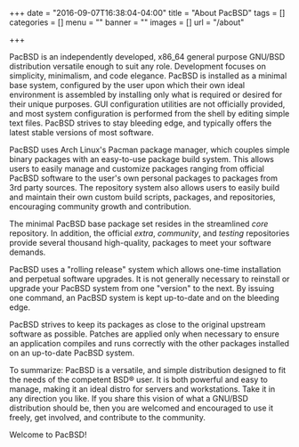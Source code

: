 +++
date = "2016-09-07T16:38:04-04:00"
title = "About PacBSD"
tags = []
categories = []
menu = ""
banner = ""
images = []
url = "/about"

+++

PacBSD is an independently developed, x86_64 general purpose GNU/BSD
distribution versatile enough to suit any role. Development focuses on
simplicity, minimalism, and code elegance. PacBSD is installed as a minimal
base system, configured by the user upon which their own ideal environment is
assembled by installing only what is required or desired for their unique
purposes. GUI configuration utilities are not officially provided, and most
system configuration is performed from the shell by editing simple text files.
PacBSD strives to stay bleeding edge, and typically offers the latest stable
versions of most software.

PacBSD uses Arch Linux's Pacman package manager, which couples simple binary
packages with an easy-to-use package build system. This allows users to easily
manage and customize packages ranging from official PacBSD software to the
user's own personal packages to packages from 3rd party sources. The repository
system also allows users to easily build and maintain their own custom build
scripts, packages, and repositories, encouraging community growth and
contribution.

The minimal PacBSD base package set resides in the streamlined _core_
repository. In addition, the official _extra_, _community_, and _testing_
repositories provide several thousand high-quality, packages to meet your
software demands.

PacBSD uses a "rolling release" system which allows one-time installation and
perpetual software upgrades. It is not generally necessary to reinstall or
upgrade your PacBSD system from one "version" to the next. By issuing one
command, an PacBSD system is kept up-to-date and on the bleeding edge.

PacBSD strives to keep its packages as close to the original upstream software as
possible. Patches are applied only when necessary to ensure an application
compiles and runs correctly with the other packages installed on an up-to-date
PacBSD system.

To summarize: PacBSD is a versatile, and simple distribution designed to fit
the needs of the competent BSD® user. It is both powerful and easy to manage,
making it an ideal distro for servers and workstations. Take it in any direction
you like. If you share this vision of what a GNU/BSD distribution should be,
then you are welcomed and encouraged to use it freely, get involved, and
contribute to the community.

Welcome to PacBSD!
